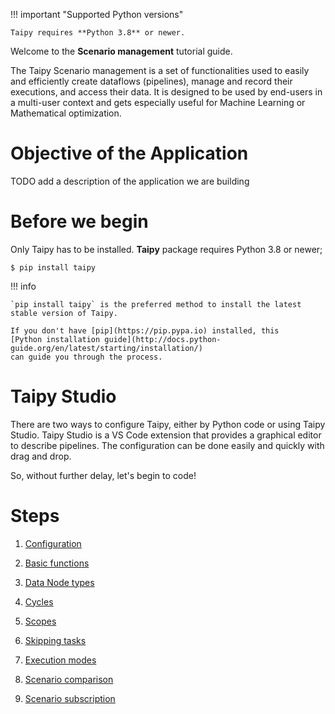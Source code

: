 !!! important "Supported Python versions"

    Taipy requires **Python 3.8** or newer.

Welcome to the **Scenario management** tutorial guide.

The Taipy Scenario management is a set of functionalities used to easily and efficiently 
create dataflows (pipelines), manage and record their executions, and access their data.
It is designed to be used by end-users in a multi-user context and gets especially useful 
for Machine Learning or Mathematical optimization.

# Objective of the Application

TODO add a description of the application we are building

# Before we begin

Only Taipy has to be installed. **Taipy** package requires Python 3.8 or newer;

``` console
$ pip install taipy
```

!!! info 

    `pip install taipy` is the preferred method to install the latest stable version of Taipy.
    
    If you don't have [pip](https://pip.pypa.io) installed, this 
    [Python installation guide](http://docs.python-guide.org/en/latest/starting/installation/)
    can guide you through the process.


# Taipy Studio

There are two ways to configure Taipy, either by Python code or using Taipy Studio. Taipy Studio 
is a VS Code extension that provides a graphical editor to describe pipelines. The configuration 
can be done easily and quickly with drag and drop.

So, without further delay, let's begin to code!

# Steps

1. [Configuration](step_01/step_01.md)

2. [Basic functions](step_02/step_02.md)

3. [Data Node types](step_03/step_03.md)

4. [Cycles](step_04/step_04.md)

5. [Scopes](step_05/step_05.md)

6. [Skipping tasks](step_06/step_06.md)

7. [Execution modes](step_07/step_07.md)

8. [Scenario comparison](step_08/step_08.md)

9. [Scenario subscription](step_09/step_09.md)
